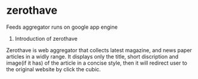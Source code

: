 zerothave
=========

Feeds aggregator runs on google app engine 


1. Introduction of zerothave

Zerothave is web aggregator that collects latest magazine, and news paper articles in a  widly range. It displays only the title, short discription and image(if it has) of the article in a concise style, then it will redirect
user to the original website by click the cubic. 

